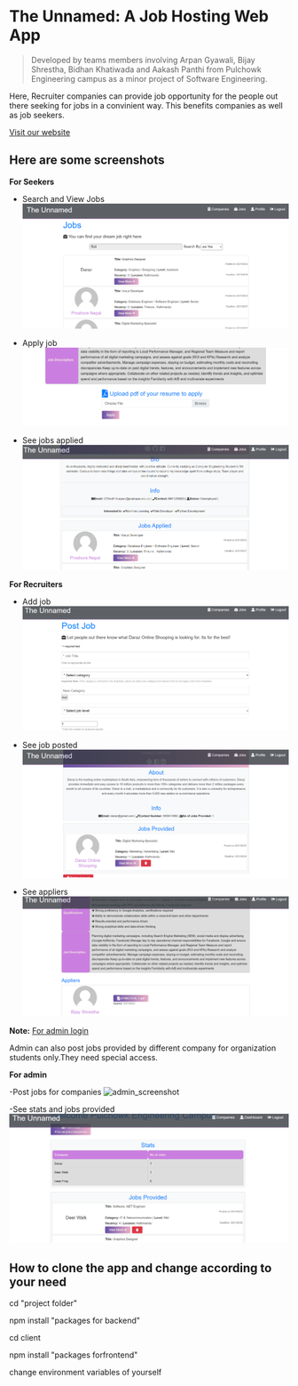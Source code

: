 # The Unnamed: A Job Hosting Web App

> Developed by teams members involving Arpan Gyawali, Bijay Shrestha, Bidhan Khatiwada and Aakash Panthi from Pulchowk Engineering campus as a minor project of Software Engineering.

Here, Recruiter companies can provide job opportunity for the people out there seeking for jobs in a convinient way. This benefits companies as well as job seekers.

[Visit our website](https://damp-spire-73123.herokuapp.com/)

## Here are some screenshots

**For Seekers**

- Search and View Jobs
  ![seekers screenshot](Seeker.png)

- Apply job
  ![seekers screenshot](Seekers2.png)

- See jobs applied
  ![seekers screenshot](seeker1.png)

**For Recruiters**

- Add job
  ![recruiters screenshot](recruiter.png)

- See job posted
  ![recruiters screenshot](recruiter1.png)

- See appliers
  ![recruiters screenshot](Recruiter2.png)

**Note:**
[For admin login](https://damp-spire-73123.herokuapp.com/login-admin/)

Admin can also post jobs provided by different company for organization students only.They need special access.

**For admin**

-Post jobs for companies
  ![admin_screenshot](admin2.png)
  
-See stats and jobs provided
  ![admin screenshot](admin.png)

## How to clone the app and change according to your need

cd "project folder"

npm install "packages for backend"

cd client

npm install "packages forfrontend"

change environment variables of yourself
